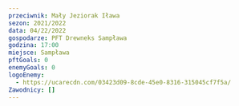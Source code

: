 ```yaml
---
przeciwnik: Mały Jeziorak Iława
sezon: 2021/2022
data: 04/22/2022
gospodarze: PFT Drewneks Sampława
godzina: 17:00
miejsce: Sampława
pftGoals: 0
enemyGoals: 0
logoEnemy:
  - https://ucarecdn.com/03423d09-8cde-45e0-8316-315045cf7f5a/
Zawodnicy: []
---
```

